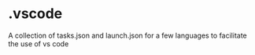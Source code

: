 # .vscode
A collection of tasks.json and launch.json for a few languages to facilitate the use of vs code
